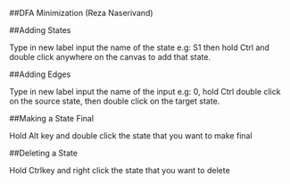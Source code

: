 
##DFA Minimization (Reza Naserivand)

##Adding States

Type in new label input the name of the state e.g: S1 then hold Ctrl and double click anywhere on the canvas to add that state.

##Adding Edges

Type in new label input the name of the input e.g: 0, hold Ctrl double click on the source state, then double click on the target state.

##Making a State Final

Hold Alt key and double click the state that you want to make final

##Deleting a State

Hold Ctrlkey and right click the state that you want to delete
